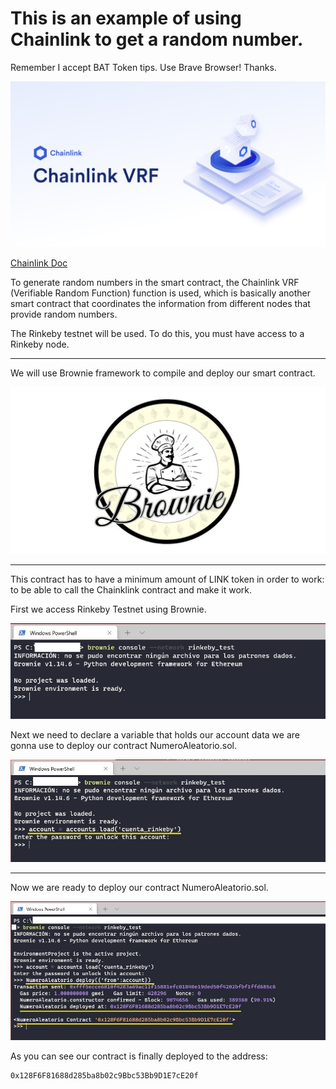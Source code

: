 # This is an example of using Chainlink to get a random number. 

Remember I accept BAT Token tips. Use Brave Browser! Thanks.


[![](https://github.com/ethfannum1/ETH_Random_Number_Chainlink/blob/main/1.png)](https://github.com/ethfannum1/ETH_Random_Number_Chainlink/blob/main/1.png)

[Chainlink Doc](https://docs.chain.link/docs/chainlink-vrf/ "Chainlink Doc")

To generate random numbers in the smart contract, the Chainlink VRF (Verifiable Random Function) function is used,
which is basically another smart contract that coordinates the information from different nodes that provide random numbers.

The Rinkeby testnet will be used.
To do this, you must have access to a Rinkeby node.


------------

We will use Brownie framework to compile and deploy our smart contract.

[![](https://github.com/ethfannum1/ETH_Random_Number_Chainlink/blob/main/2.png)](https://github.com/ethfannum1/ETH_Random_Number_Chainlink/blob/main/2.png)


------------

This contract has to have a minimum amount of LINK token in order to work: to be able to call the Chainklink contract and make it work.

First we access Rinkeby Testnet using Brownie.

[![](https://github.com/ethfannum1/ETH_Random_Number_Chainlink/blob/main/paso1.jpg)](https://github.com/ethfannum1/ETH_Random_Number_Chainlink/blob/main/paso1.jpg)

Next we need to declare a variable that holds our account data we are gonna use to deploy our contract NumeroAleatorio.sol.

[![](https://github.com/ethfannum1/ETH_Random_Number_Chainlink/blob/main/paso2.jpg)](https://github.com/ethfannum1/ETH_Random_Number_Chainlink/blob/main/paso2.jpg)


------------

Now we are ready to deploy our contract NumeroAleatorio.sol.

[![](https://github.com/ethfannum1/ETH_Random_Number_Chainlink/blob/main/paso3.jpg)](https://github.com/ethfannum1/ETH_Random_Number_Chainlink/blob/main/paso3.jpg)

As you can see our contract is finally deployed to the address:

    0x128F6F81688d285ba8b02c9Bbc53Bb9D1E7cE20f



